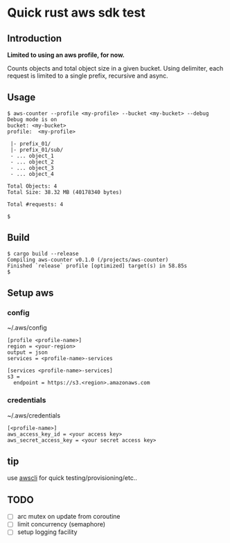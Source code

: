 # Quick rust aws sdk test

## Introduction
**Limited to using an aws profile, for now.**

Counts objects and total object size in a given bucket. Using delimiter, each request is limited to a single prefix, recursive and async.

## Usage

```shell
$ aws-counter --profile <my-profile> --bucket <my-bucket> --debug
Debug mode is on
bucket: <my-bucket>  
profile:  <my-profile>

 |- prefix_01/
 |- prefix_01/sub/
 - ... object_1
 - ... object_2
 - ... object_3
 - ... object_4

Total Objects: 4
Total Size: 38.32 MB (40178340 bytes)
  
Total #requests: 4
  
$ 
```


## Build
```shell
$ cargo build --release
Compiling aws-counter v0.1.0 (/projects/aws-counter)
Finished `release` profile [optimized] target(s) in 58.85s
$ 
```

## Setup aws

### config
~/.aws/config
```
[profile <profile-name>]
region = <your-region> 
output = json
services = <profile-name>-services

[services <profile-name>-services]
s3 =
  endpoint = https://s3.<region>.amazonaws.com

```

### credentials
~/.aws/credentials

```
[<profile-name>]
aws_access_key_id = <your access key> 
aws_secret_access_key = <your secret access key> 
```

## tip

use [awscli](https://docs.aws.amazon.com/cli/latest/userguide/getting-started-install.html) for quick testing/provisioning/etc..

## TODO
- [ ] arc mutex on update from coroutine
- [ ] limit concurrency (semaphore)
- [ ] setup logging facility